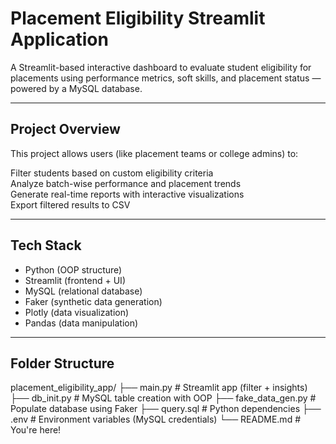 #  Placement Eligibility Streamlit Application

A Streamlit-based interactive dashboard to evaluate student eligibility for placements using performance metrics, soft skills, and placement status — powered by a MySQL database.

---

## Project Overview

This project allows users (like placement teams or college admins) to:

Filter students based on custom eligibility criteria  
Analyze batch-wise performance and placement trends  
Generate real-time reports with interactive visualizations  
Export filtered results to CSV

---

## Tech Stack

- Python (OOP structure)
- Streamlit (frontend + UI)
- MySQL (relational database)
- Faker (synthetic data generation)
- Plotly (data visualization)
- Pandas (data manipulation)

---

## Folder Structure

placement_eligibility_app/
├── main.py # Streamlit app (filter + insights)
├── db_init.py # MySQL table creation with OOP
├── fake_data_gen.py # Populate database using Faker
├── query.sql # Python dependencies
├── .env # Environment variables (MySQL credentials)
└──  README.md # You're here!
